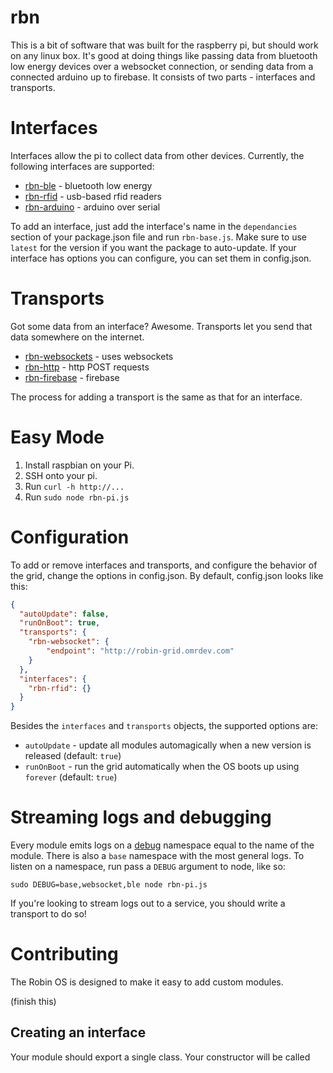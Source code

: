 rbn
==========

This is a bit of software that was built for the raspberry pi, but should work on any linux box. It's good at doing things like passing data from bluetooth low energy devices over a websocket connection, or sending data from a connected arduino up to firebase. It consists of two parts - interfaces and transports.

Interfaces
===

Interfaces allow the pi to collect data from other devices. Currently, the following interfaces are supported:

* [rbn-ble](http://github.com/robinpowered/rbn-ble) - bluetooth low energy
* [rbn-rfid](http://github.com/robinpowered/rbn-rfid) - usb-based rfid readers
* [rbn-arduino](http://github.com/robinpowered/rbn-arduino) - arduino over serial

To add an interface, just add the interface's name in the `dependancies` section of your package.json file and run `rbn-base.js`. Make sure to use `latest` for the version if you want the package to auto-update. If your interface has options you can configure, you can set them in config.json.

Transports
===

Got some data from an interface? Awesome. Transports let you send that data somewhere on the internet.

* [rbn-websockets](http://github.com/robinpowered/rbn-websockets) - uses websockets
* [rbn-http](http://github.com/robinpowered/rbn-http) - http POST requests
* [rbn-firebase](http://github.com/robinpowered/rbn-firebase) - firebase

The process for adding a transport is the same as that for an interface.

Easy Mode
===

1. Install raspbian on your Pi.
2. SSH onto your pi.
3. Run `curl -h http://...`
4. Run `sudo node rbn-pi.js`

Configuration
===

To add or remove interfaces and transports, and configure the behavior of the grid, change the options in config.json. By default, config.json looks like this:

``` json
{
  "autoUpdate": false,
  "runOnBoot": true,
  "transports": {
    "rbn-websocket": {
        "endpoint": "http://robin-grid.omrdev.com"
    }
  },
  "interfaces": {
    "rbn-rfid": {}
  }
}

```

Besides the `interfaces` and `transports` objects, the supported options are:

* `autoUpdate` - update all modules automagically when a new version is released (default: `true`)
* `runOnBoot` - run the grid automatically when the OS boots up using `forever` (default: `true`)

Streaming logs and debugging
===

Every module emits logs on a [debug](github.com/visionmedia/debug) namespace equal to the name of the module. There is also a `base` namespace with the most general logs. To listen on a namespace, run pass a `DEBUG` argument to node, like so:

`sudo DEBUG=base,websocket,ble node rbn-pi.js`

If you're looking to stream logs out to a service, you should write a transport to do so!

Contributing
===

The Robin OS is designed to make it easy to add custom modules.

(finish this)

Creating an interface
---

Your module should export a single class. Your constructor will be called 